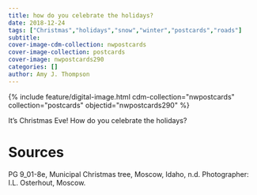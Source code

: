 ```yaml
---
title: how do you celebrate the holidays?
date: 2018-12-24
tags: ["Christmas","holidays","snow","winter","postcards","roads"]
subtitle: 
cover-image-cdm-collection: nwpostcards
cover-image-collection: postcards
cover-image: nwpostcards290
categories: []
author: Amy J. Thompson
---
```


{% include feature/digital-image.html cdm-collection="nwpostcards" collection="postcards" objectid="nwpostcards290" %}

It’s Christmas Eve! How do you celebrate the holidays?

# Sources

PG 9_01-8e, Municipal Christmas tree, Moscow, Idaho, n.d. Photographer: I.L. Osterhout, Moscow.